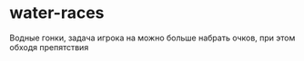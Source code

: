 # water-races
Водные гонки, задача игрока на можно больше набрать очков, при этом обходя препятствия

